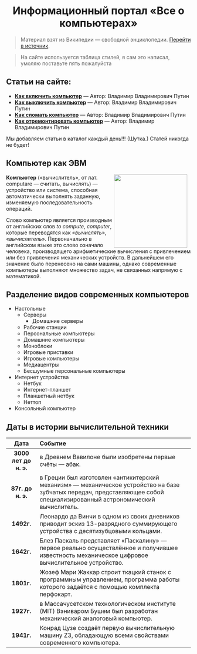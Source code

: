 <h1 align="center">Информационный портал «Все о компьютерах»</h1>

> Материал взят из Википедии — свободной энциклопедии. [Перейти в источник](https://ru.wikipedia.org/wiki/Компьютер).
 
> На сайте используется таблица стилей, я сам это написал, умоляю поставьте пять пожалуйста

## Статьи на сайте:
 * **[Как включить компьютер](/homework/computer?src=404.md)** — Автор: Владимир Владимирович Путин
 * **[Как выключить компьютер](/homework/computer?src=404.md)** — Автор: Владимир Владимирович Путин
 * **[Как сломать компьютер](/homework/computer?src=404.md)** — Автор: Владимир Владимирович Путин
 * **[Как отремонтировать компьютер](/homework/computer?src=404.md)** — Автор: Владимир Владимирович Путин

Мы добавляем статьи в каталог каждый день!!! (Шутка.) Статей никогда не будет!

## Компьютер как ЭВМ
<img style="display:inline; float: right; padding-right: 10px" width="200px" src="https://upload.wikimedia.org/wikipedia/commons/thumb/a/a3/ThinkCentre_S50.jpg/200px-ThinkCentre_S50.jpg">

**Компьютер** («вычислитель», от лат. computare — считать, вычислять) — устройство или система, способная автоматически выполнять заданную, изменяемую последовательность операций.

Слово компьютер является производным от английских слов *to compute*, *computer*, которые переводятся как «*вычислять*», «*вычислитель*». Первоначально в английском языке это слово означало человека, производящего арифметические вычисления с привлечением или без привлечения механических устройств. В дальнейшем его значение было перенесено на сами машины, однако современные компьютеры выполняют множество задач, не связанных напрямую с математикой.

## Разделение видов современных компьютеров

 * Настольные
   * Серверы
     * Домашние серверы
   * Рабочие станции
   * Персональные компьютеры
   * Домашние компьютеры
   * Моноблоки
   * Игровые приставки
   * Игровые компьютеры
   * Медиацентры
   * Бесшумные персональные компьютеры
 * Интернет устройства
   * Нетбук
   * Интернет-планшет
   * Планшетный нетбук
   * Неттоп
 * Консольный компьютер

## Даты в истории вычислительной техники
| Дата | Событие |
|:---:|:---|
| **3000 лет до н. э.** | в Древнем Вавилоне были изобретены первые счёты — абак. |
| **87г. до н. э.** | в Греции был изготовлен «антикитерский механизм» — механическое устройство на базе зубчатых передач, представляющее собой специализированный астрономический вычислитель. |
| **1492г.** | Леонардо да Винчи в одном из своих дневников приводит эскиз 13-разрядного суммирующего устройства с десятизубцовыми кольцами. |
| **1642г.** | Блез Паскаль представляет «Паскалину» — первое реально осуществлённое и получившее известность механическое цифровое вычислительное устройство. |
| **1801г.** | Жозеф Мари Жаккар строит ткацкий станок с программным управлением, программа работы которого задаётся с помощью комплекта перфокарт. |
| **1927г.** | в Массачусетском технологическом институте (MIT) Вэниваром Бушем был разработан механический аналоговый компьютер. |
| **1941г.** | Конрад Цузе создаёт первую вычислительную машину Z3, обладающую всеми свойствами современного компьютера. |

